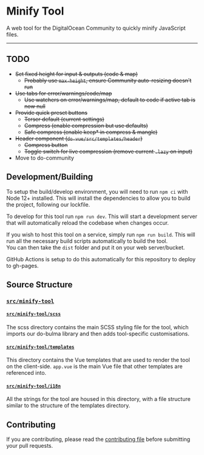 # Minify Tool

A web tool for the DigitalOcean Community to quickly minify JavaScript files.

---

## TODO

 - ~~Set fixed height for input & outputs (code & map)~~
    - ~~Probably use `max-height`, ensure Community auto-resizing doesn't run~~
 - ~~Use tabs for error/warnings/code/map~~
    - ~~Use watchers on error/warnings/map, default to code if active tab is now null~~
 - ~~Provide quick preset buttons~~
    - ~~Terser default (current settings)~~
    - ~~Compress (enable compression but use defaults)~~
    - ~~Safe compress (enable keep* in compress & mangle)~~
 - ~~Header component (`do-vue/src/templates/header`)~~
    - ~~Compress button~~
    - ~~Toggle switch for live compression (remove current `.lazy` on input)~~
 - Move to do-community

## Development/Building

To setup the build/develop environment, you will need to run `npm ci` with Node 12+ installed. This
 will install the dependencies to allow you to build the project, following our lockfile.

To develop for this tool run `npm run dev`.
This will start a development server that will automatically reload the codebase when changes occur.

If you wish to host this tool on a service, simply run `npm run build`. This will run all the
 necessary build scripts automatically to build the tool.\
You can then take the `dist` folder and put it on your web server/bucket.

GitHub Actions is setup to do this automatically for this repository to deploy to gh-pages.

## Source Structure

### [`src/minify-tool`](src/minify-tool)

#### [`src/minify-tool/scss`](src/minify-tool/scss)

The scss directory contains the main SCSS styling file for the tool, which imports our do-bulma
 library and then adds tool-specific customisations.

#### [`src/minify-tool/templates`](src/minify-tool/templates)

This directory contains the Vue templates that are used to render the tool on the client-side.
`app.vue` is the main Vue file that other templates are referenced into.

#### [`src/minify-tool/i18n`](src/minify-tool/i18n)

All the strings for the tool are housed in this directory, with a file structure similar to the
 structure of the templates directory.

## Contributing

If you are contributing, please read the [contributing file](CONTRIBUTING.md) before submitting your pull requests.

